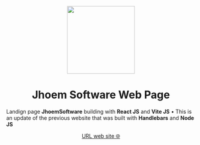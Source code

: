 <p align='center'>
<!-- <img src='./public/picture.webp' width='150'/> -->
<img src='https://cdn.icon-icons.com/icons2/2415/PNG/512/react_original_wordmark_logo_icon_146375.png' width='180'/>
</p>

<h1 align='center'>Jhoem Software Web Page</h1>

Landign page <b>JhoemSoftware</b> building with <b>React JS</b> and <b>Vite JS</b> • This is an update of the previous website that was built with <b>Handlebars</b> and <b>Node JS</b>
<div align='center'>

[URL web site 🌐](https://jhoemsoftware.netlify.app/)

</div>